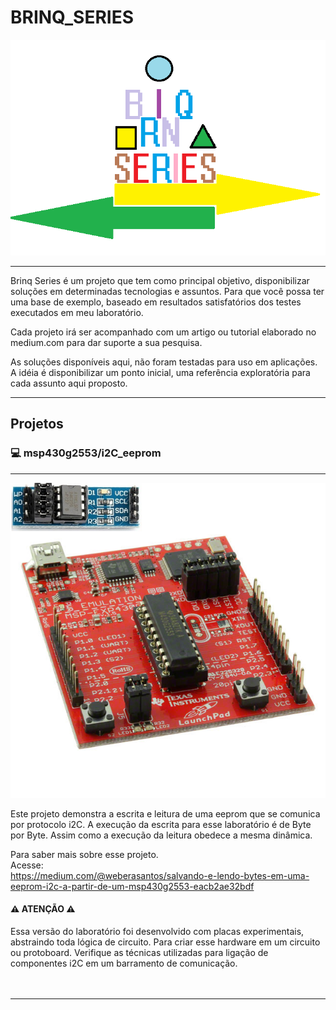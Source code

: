 # BRINQ_SERIES

![Alt text](img/BrinqSeries.png)

_____

Brinq Series é um projeto que tem como principal objetivo, disponibilizar soluções em determinadas tecnologias e assuntos. Para que você possa ter uma base de exemplo, baseado em resultados satisfatórios dos testes executados em meu laboratório.

Cada projeto irá ser acompanhado com um artigo ou tutorial elaborado no medium.com para dar suporte a sua pesquisa. 

As soluções disponíveis aqui, não foram testadas para uso em aplicações. A idéia é disponibilizar um ponto inicial, uma referência exploratória para cada assunto aqui proposto. 

_____
## Projetos

### 💻 msp430g2553/i2C_eeprom
_____

![Alt text](img/MSP_&_MOD_EEPROM.png)

Este projeto demonstra a escrita e leitura de uma eeprom que se comunica por protocolo i2C. A execução da escrita para esse laboratório é de Byte por Byte. Assim como a execução da leitura obedece a mesma dinâmica. 

Para saber mais sobre esse projeto. 
</br>
Acesse:
</br>
https://medium.com/@weberasantos/salvando-e-lendo-bytes-em-uma-eeprom-i2c-a-partir-de-um-msp430g2553-eacb2ae32bdf

#### ⚠️ ATENÇÃO ⚠️

Essa versão do laboratório foi desenvolvido com placas experimentais, abstraindo toda lógica de circuito. Para criar esse hardware em um circuito ou protoboard. Verifique as técnicas utilizadas para ligação de componentes i2C em um barramento de comunicação.
</br>
</br>
</br>
_____
